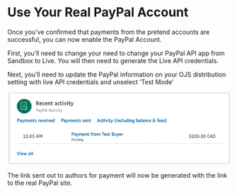 # Use Your Real PayPal Account

Once you’ve confirmed that payments from the pretend accounts are successful, you can now enable the PayPal Account.

First,  you’ll need to change your need to change  your PayPal API app from Sandbox to Live. You will then need to generate the Live API credentials. 

Next, you’ll need to update the PayPal information on your OJS distribution setting with live API credentials and unselect ‘Test Mode’

![](assets/Paypal-15.png)

The link sent out to authors for payment will now be generated with the link to the real PayPal site. 
